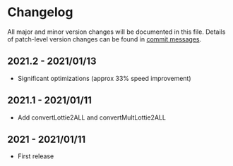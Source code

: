 # Changelog
All major and minor version changes will be documented in this file. Details of
patch-level version changes can be found in [commit messages](../../commits/master).

## 2021.2 - 2021/01/13
- Significant optimizations (approx 33% speed improvement)


## 2021.1 - 2021/01/11
- Add convertLottie2ALL and convertMultLottie2ALL

## 2021 - 2021/01/11
- First release
